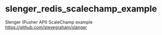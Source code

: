 # slenger_redis_scalechamp_example
Slenger (Pusher API) ScaleChamp example 
https://github.com/stevegraham/slanger
